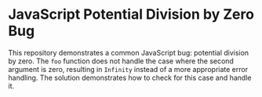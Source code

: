 # JavaScript Potential Division by Zero Bug

This repository demonstrates a common JavaScript bug: potential division by zero. The `foo` function does not handle the case where the second argument is zero, resulting in `Infinity` instead of a more appropriate error handling. The solution demonstrates how to check for this case and handle it.
